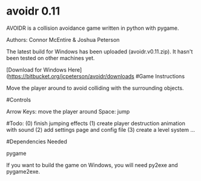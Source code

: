 avoidr 0.11
======

AVOIDR is a collision avoidance game written in python with pygame.

Authors: Connor McEntire & Joshua Peterson

The latest build for Windows has been uploaded (avoidr.v0.11.zip). It hasn't
been tested on other machines yet. 

[Download for Windows Here](https://bitbucket.org/jcpeterson/avoidr/downloads
#Game Instructions

Move the player around to avoid colliding with the surrounding objects.

#Controls

Arrow Keys: move the player around
Space: jump

#Todo:
(0) finish jumping effects
(1) create player destruction animation with sound
(2) add settings page and config file 
(3) create a level system
...

#Dependencies Needed

pygame

If you want to build the game on Windows, you will need py2exe and pygame2exe.

